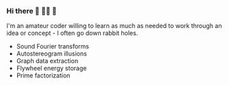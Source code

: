 ### Hi there 👋 👨‍🚀 🍩

I'm an amateur coder willing to learn as much as needed to work through an idea or concept - I often go down rabbit holes.
- Sound Fourier transforms
- Autostereogram illusions
- Graph data extraction
- Flywheel energy storage
- Prime factorization

<!--
**azmoc/azmoc** is a ✨ _special_ ✨ repository because its `README.md` (this file) appears on your GitHub profile.

Here are some ideas to get you started:

- 🔭 I’m currently working on ...
- 🌱 I’m currently learning ...
- 👯 I’m looking to collaborate on ...
- 🤔 I’m looking for help with ...
- 💬 Ask me about ...
- 📫 How to reach me: ...
- 😄 Pronouns: ...
- ⚡ Fun fact: ...
-->
